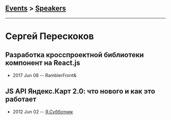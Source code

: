 ## [Events](../README.md) > [Speakers](../speakers.md)
---

# Сергей Перескоков

## Разработка кросспроектной библиотеки компонент на React.js
- 2017 Jun 08 -- RamblerFront&amp;    
## JS API Яндекс.Карт 2.0: что нового и как это работает
- 2012 Jun 02 -- [Я.Субботник](https://events.yandex.ru/lib/talks/100/)    
